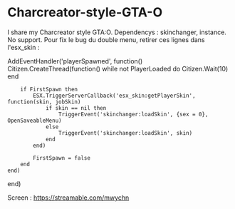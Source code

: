 # Charcreator-style-GTA-O
I share my Charcreator style GTA:O. Dependencys : skinchanger, instance. No support.
Pour fix le bug du double menu, retirer ces lignes dans l'esx_skin :

AddEventHandler('playerSpawned', function()
	Citizen.CreateThread(function()
		while not PlayerLoaded do
			Citizen.Wait(10)
		end

		if FirstSpawn then
			ESX.TriggerServerCallback('esx_skin:getPlayerSkin', function(skin, jobSkin)
				if skin == nil then
					TriggerEvent('skinchanger:loadSkin', {sex = 0}, OpenSaveableMenu)
				else
					TriggerEvent('skinchanger:loadSkin', skin)
				end
			end)

			FirstSpawn = false
		end
	end)
end)

Screen : https://streamable.com/mwychn
